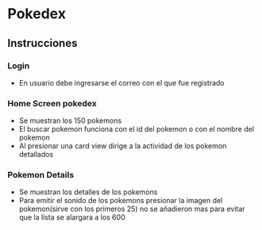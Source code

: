 # Pokedex 

## Instrucciones
### Login
- En usuario debe ingresarse el correo con el que fue registrado
### Home Screen pokedex
- Se muestran los 150 pokemons
- El buscar pokemon funciona con el id del pokemon o con el nombre del pokemon
- Al presionar una card view dirige a la actividad de los pokemon detallados
### Pokemon Details
- Se muestran los detalles de los pokemons
- Para emitir el sonido de los pokemons presionar la imagen del pokemon(sirve con los primeros 25) no se añadieron mas para evitar que la lista se alargara a los 600
